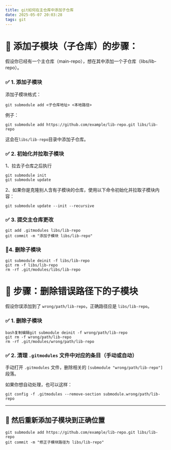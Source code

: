```yaml
---
title: git如何在主仓库中添加子仓库
date: 2025-05-07 20:03:28
tags: git
---
```


# 🔧 添加子模块（子仓库）的步骤：

假设你已经有一个主仓库（main-repo），想在其中添加一个子仓库（libs/lib-repo）。

### ✅ 1. 添加子模块

添加子模块格式：

```
git submodule add <子仓库地址> <本地路径>
```

例子：

```
git submodule add https://github.com/example/lib-repo.git libs/lib-repo
```

这会在`libs/lib-repo`目录中添加子仓库。

### ✅ 2. 初始化并拉取子模块

1、拉去子仓库之后执行

```
git submodule init
git submodule update
```

2、如果你是克隆别人含有子模块的仓库，使用以下命令初始化并拉取子模块内容：

```
git submodule update --init --recursive
```

### ✅ 3. 提交主仓库更改

```
git add .gitmodules libs/lib-repo
git commit -m "添加子模块 libs/lib-repo"
```

### 🧼4. 删除子模块

```
git submodule deinit -f libs/lib-repo
git rm -f libs/lib-repo
rm -rf .git/modules/libs/lib-repo
```

# 🧹 步骤：删除错误路径下的子模块

假设你误添加到了 `wrong/path/lib-repo`，正确路径应是 `libs/lib-repo`。

### ✅ 1. 删除子模块

```
bash复制编辑git submodule deinit -f wrong/path/lib-repo
git rm -f wrong/path/lib-repo
rm -rf .git/modules/wrong/path/lib-repo
```

### ✅ 2. 清理 `.gitmodules` 文件中对应的条目（手动或自动）

手动打开 `.gitmodules` 文件，删除相关的 `[submodule "wrong/path/lib-repo"]` 段落。

如果你想自动处理，也可以这样：

```
git config -f .gitmodules --remove-section submodule.wrong/path/lib-repo
```

------

## 🔁 然后重新添加子模块到正确位置

```
git submodule add https://github.com/example/lib-repo.git libs/lib-repo
git commit -m "修正子模块路径为 libs/lib-repo"
```